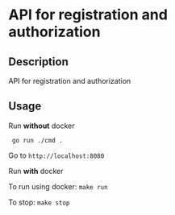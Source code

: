 #  API for registration and authorization

## Description
   
API for registration and authorization

## Usage

Run **without** docker

``` go run ./cmd .```

Go to ```http://localhost:8080```

Run **with** docker

To run using docker:
```make run```

To stop:
```make stop```



